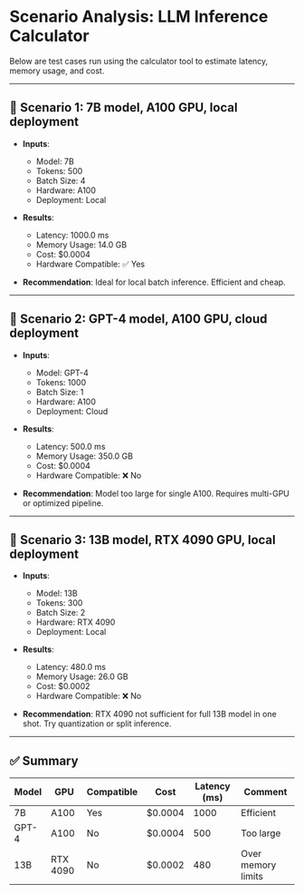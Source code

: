 # Scenario Analysis: LLM Inference Calculator

Below are test cases run using the calculator tool to estimate latency, memory usage, and cost.

---

## 🧪 Scenario 1: 7B model, A100 GPU, local deployment

* **Inputs**:

  * Model: 7B
  * Tokens: 500
  * Batch Size: 4
  * Hardware: A100
  * Deployment: Local
* **Results**:

  * Latency: 1000.0 ms
  * Memory Usage: 14.0 GB
  * Cost: \$0.0004
  * Hardware Compatible: ✅ Yes
* **Recommendation**: Ideal for local batch inference. Efficient and cheap.

---

## 🧪 Scenario 2: GPT-4 model, A100 GPU, cloud deployment

* **Inputs**:

  * Model: GPT-4
  * Tokens: 1000
  * Batch Size: 1
  * Hardware: A100
  * Deployment: Cloud
* **Results**:

  * Latency: 500.0 ms
  * Memory Usage: 350.0 GB
  * Cost: \$0.0004
  * Hardware Compatible: ❌ No
* **Recommendation**: Model too large for single A100. Requires multi-GPU or optimized pipeline.

---

## 🧪 Scenario 3: 13B model, RTX 4090 GPU, local deployment

* **Inputs**:

  * Model: 13B
  * Tokens: 300
  * Batch Size: 2
  * Hardware: RTX 4090
  * Deployment: Local
* **Results**:

  * Latency: 480.0 ms
  * Memory Usage: 26.0 GB
  * Cost: \$0.0002
  * Hardware Compatible: ❌ No
* **Recommendation**: RTX 4090 not sufficient for full 13B model in one shot. Try quantization or split inference.

---

## ✅ Summary

| Model | GPU      | Compatible | Cost     | Latency (ms) | Comment            |
| ----- | -------- | ---------- | -------- | ------------ | ------------------ |
| 7B    | A100     | Yes        | \$0.0004 | 1000         | Efficient          |
| GPT-4 | A100     | No         | \$0.0004 | 500          | Too large          |
| 13B   | RTX 4090 | No         | \$0.0002 | 480          | Over memory limits |
